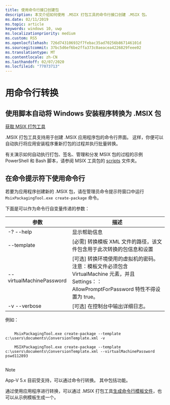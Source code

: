 ```yaml
---
title: 使用命令行接口创建包
description: 本文介绍如何使用 .MSIX 打包工具的命令行接口创建 .MSIX 包。
ms.date: 02/11/2019
ms.topic: article
keywords: windows 10, uwp
ms.localizationpriority: medium
ms.custom: RS5
ms.openlocfilehash: 726d743106932f7febac35ad70256b867146101d
ms.sourcegitcommit: 37bc5d6ef6be2ffa373c0aeacea4226829feee02
ms.translationtype: MT
ms.contentlocale: zh-CN
ms.lasthandoff: 02/07/2020
ms.locfileid: "77073713"
---
```

# <a name="conversion-with-the-command-line"></a>用命令行转换

## <a name="automate-conversion-of-windows-installers-to-msix-packages-using-scripts"></a>使用脚本自动将 Windows 安装程序转换为 .MSIX 包

<div class="nextstepaction"><p><a class="x-hidden-focus" href="https://www.microsoft.com/en-us/p/msix-packaging-tool/9n5lw3jbcxkf" data-linktype="external">获取 MSIX 打包工具</a></p></div>

.MSIX 打包工具支持用于创建 .MSIX 应用程序包的命令行界面。 这样，你便可以自动执行将应用安装程序重新打包的过程并执行批量转换。

有关演示如何自动执行打包、签名、管理和分发 MSIX 包的过程的示例 PowerShell 和 Bash 脚本，请参阅 MSIX 工具包的 [scripts](https://github.com/microsoft/MSIX-Toolkit/tree/master/Scripts) 文件夹。

## <a name="use-the-command-line-with-the-command-prompt"></a>在命令提示符下使用命令行

若要为应用程序创建新的 .MSIX 包，请在管理员命令提示符窗口中运行 `MsixPackagingTool.exe create-package` 命令。

下面是可以作为命令行自变量传递的参数：

|**参数** |    **描述**|
|---------|---------|
|-? --help  |显示帮助信息|
|--template | [必需] 转换模板 XML 文件的路径，该文件包含用于此次转换的包信息和设置|
|--virtualMachinePassword   | [可选] 转换环境使用的虚拟机的密码。 注意：模板文件必须包含 VirtualMachine 元素，并且 Settings：： AllowPromptForPassword 特性不得设置为 true。|
|-v --verbose   |[可选] 在控制台中输出详细日志。|

例如：

```console

    MsixPackagingTool.exe create-package --template c:\users\documents\ConversionTemplate.xml -v

    MSIXPackagingTool.exe create-package --template c:\users\documents\ConversionTemplate.xml --virtualMachinePassword pswd112893
    
```

> [!NOTE]
> App-V 5.x 目前受支持，可以通过命令行转换。 其中包括功能。

通过使用应用程序进行转换，可以通过 .MSIX 打包工具[生成命令行模板文件](generate-template-file.md)，也可以从示例模板生成一个。
